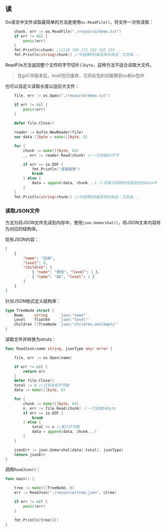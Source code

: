 ## 读


Go语言中文件读取最简单的方法是使用`os.ReadFile()`，将文件一次性读取：

```go
    chunk, err := os.ReadFile("./resource/demo.txt")
    if err != nil {
        panic(err)
    }
    fmt.Println(chunk) //[228 184 173 232 182 133 ...
    fmt.Println(string(chunk)) //中超第9轮最佳球员候选：艾克森...
```

ReadFile方法返回整个文件的字节切片`[]byte`，这种方法不适合读取大文件。

> 在go1.16版本后，ioutil包已废弃，已将此包的功能移到os和io包中


也可以自定义读取长度以适应大文件：

```go
    file, err := os.Open("./resource/demo.txt")

    if err != nil {
        panic(err)
    }
    
    defer file.Close()

    reader := bufio.NewReader(file)
    var data []byte = make([]byte, 0)

    for {
        chunk := make([]byte, 64)
        _, err := reader.Read(chunk) //一次读取64字节

        if err == io.EOF {
            fmt.Println("读取结束")
            break
        } else {
            data = append(data, chunk...) //将每次读取的内容追加到data中
        }
    }
    fmt.Println(string(chunk)) //中超第9轮最佳球员候选：艾克森...
```

### 读取JSON文件

方法为将JSON文件先读到内存中，使用`json.Unmarshal()`，将JSON文本内容转为对应的结构体。

现有JSON内容：
```json
[
    {
        "name": "应用",
        "level": 0,
        "children": [
            { "name": "微信", "level": 1 },
            { "name": "QQ", "level": 1 }
        ]
    }
]
```

针对JSON格式定义结构体：
```go
type TreeNode struct {
    Name     string     `json:"name"`
    Level    float64    `json:"level"`
    Children []TreeNode `json:"children,omitempty"`
}
```

读取文件并转换为struts：

```go
func ReadJson(name string, jsonType any) error {

    file, err := os.Open(name)

    if err != nil {
        return err
    }
    defer file.Close()
    total := 0 //记录读取字节数
    data := make([]byte, 0)

    for {
        chunk := make([]byte, 64)
        n, err := file.Read(chunk) //一次读取64byte
        if err == io.EOF {
            break
        } else {
            total += n //累计字节数
            data = append(data, chunk...)
        }
    }

    jsonErr := json.Unmarshal(data[:total], jsonType)
    return jsonErr
}
```

调用`ReadJson()`：
```go
func main() {

    tree := make([]TreeNode, 0)
    err := ReadJson("./resource/tree.json", &tree)

    if err != nil {
        panic(err)
    }

    fmt.Println(tree[0])
}
```